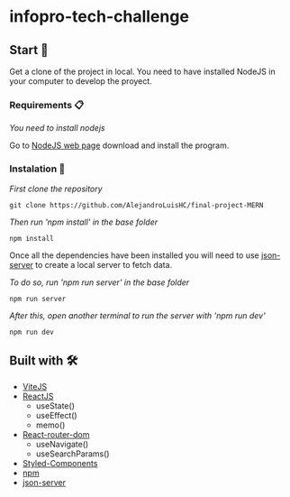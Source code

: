 # infopro-tech-challenge

## Start 🚀

Get a clone of the project in local. You need to have installed NodeJS in your computer to develop the proyect.

### Requirements 📋

_You need to install nodejs_

Go to [NodeJS web page](https://nodejs.org/es/) download and install the
program.

### Instalation 🔧

_First clone the repository_

```
git clone https://github.com/AlejandroLuisHC/final-project-MERN
```

_Then run 'npm install' in the base folder_

```
npm install
```

Once all the dependencies have been installed you will need to use [json-server](https://github.com/typicode/json-server) to create a local server to fetch data.

_To do so, run 'npm run server' in the base folder_ 

```
npm run server
```

_After this, open another terminal to run the server with 'npm run dev'_

```
npm run dev
```
## Built with 🛠️
- [ViteJS](https://vitejs.dev/)
- [ReactJS](https://es.reactjs.org/)
  - useState()
  - useEffect()
  - memo() 
- [React-router-dom](https://reactrouter.com/en/main)
  - useNavigate()
  - useSearchParams()
- [Styled-Components](https://styled-components.com/)
- [npm](https://www.npmjs.com/)
- [json-server](https://github.com/typicode/json-server)

